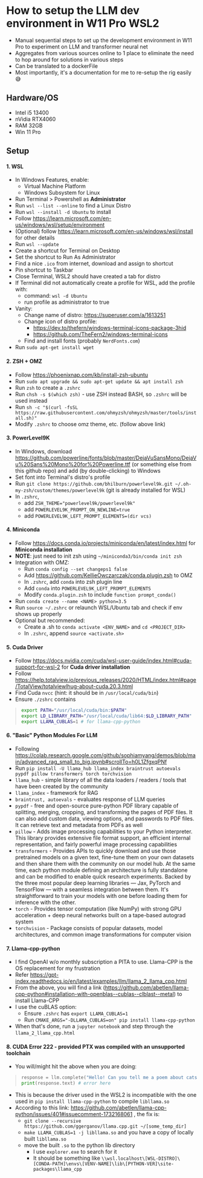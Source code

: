 # How to setup the LLM dev environment in W11 Pro WSL2
+ Manual sequential steps to set up the development environment in W11 Pro to experiment on LLM and transformer neural net
+ Aggregates from various sources online to 1 place to eliminate the need to hop around for solutions in various steps
+ Can be translated to a dockerFile
+ Most importantly, it's a documentation for me to re-setup the rig easily 😅

## Hardware/OS
+ Intel i5 13400
+ nVidia RTX4060
+ RAM 32GB
+ Win 11 Pro

## Setup
#### 1. WSL
+ In Windows Features, enable:
  + Virtual Machine Platform
  + Windows Subsystem for Linux
+ Run Terminal > Powershell as **Administrator**
+ Run `wsl --list --online` to find a Linux Distro
+ Run `wsl --install -d Ubuntu` to install
+ Follow https://learn.microsoft.com/en-us/windows/wsl/setup/environment
+ (Optional) follow https://learn.microsoft.com/en-us/windows/wsl/install for other details
+ Run `wsl --update`
+ Create a shortcut for Terminal on Desktop
+ Set the shortcut to Run As Administrator
+ Find a nice `.ico` from internet, download and assign to shortcut
+ Pin shortcut to Taskbar
+ Close Terminal, WSL2 should have created a tab for distro
+ If Terminal did not automatically create a profile for WSL, add the profile with:
  + command: `wsl -d Ubuntu`
  + run profile as administrator to true
+ Vanity: 
  + Change name of distro: https://superuser.com/a/1613251
  + Change icon of distro profile: 
    + https://dev.to/thefern/windows-terminal-icons-package-3hid
    + https://github.com/TheFern2/windows-terminal-icons
  + Find and install fonts (probably `NerdFonts.com`)
+ Run `sudo apt-get install wget`

#### 2. ZSH + OMZ
+ Follow https://phoenixnap.com/kb/install-zsh-ubuntu
+ Run `sudo apt upgrade && sudo apt-get update && apt install zsh` 
+ Run `zsh` to create a `.zshrc`
+ Run `chsh -s $(which zsh)` - use ZSH instead BASH, so `.zshrc` will be used instead
+ Run `sh -c "$(curl -fsSL https://raw.githubusercontent.com/ohmyzsh/ohmyzsh/master/tools/install.sh)"`
+ Modify `.zshrc` to choose omz theme, etc. (follow above link)

#### 3. PowerLevel9K
+ In Windows, download https://github.com/powerline/fonts/blob/master/DejaVuSansMono/DejaVu%20Sans%20Mono%20for%20Powerline.ttf (or something else from this github repo) and add (by double-clicking) to Windows
+ Set font into Terminal's distro's profile
+ Run `git clone https://github.com/bhilburn/powerlevel9k.git ~/.oh-my-zsh/custom/themes/powerlevel9k` (git is already installed for WSL)
+ In `.zshrc`, 
  + add `ZSH_THEME="powerlevel9k/powerlevel9k"`
  + add `POWERLEVEL9K_PROMPT_ON_NEWLINE=true`
  + add `POWERLEVEL9K_LEFT_PROMPT_ELEMENTS=(dir vcs)`

#### 4. Miniconda
+ Follow https://docs.conda.io/projects/miniconda/en/latest/index.html for **Miniconda installation**
+ **NOTE**: just need to init zsh using `~/miniconda3/bin/conda init zsh`
+ Integration with OMZ:
  + Run `conda config --set changeps1 false`
  + Add https://github.com/KellieOwczarczak/conda.plugin.zsh to OMZ
  + In `.zshrc`, add `conda` into zsh plugin line
  + Add `conda` into `POWERLEVEL9K_LEFT_PROMPT_ELEMENTS`
  + Modify `conda.plugin.zsh` to include `function prompt_conda()`
+ Run `conda create --name <NAME> python=3.5`
+ Run `source ~/.zshrc` or relaunch WSL/Ubuntu tab and check if env shows up properly
+ Optional but recommended:
  + Create a .sh to `conda activate <ENV_NAME>` and `cd <PROJECT_DIR>`
  + In `.zshrc`, append `source <activate.sh>` 

#### 5. Cuda Driver
+ Follow https://docs.nvidia.com/cuda/wsl-user-guide/index.html#cuda-support-for-wsl-2 for **Cuda driver installation**
+ Follow https://help.totalview.io/previous_releases/2020/HTML/index.html#page/TotalView/totalviewlhug-about-cuda.20.3.html
+ Find Cuda `nvcc` (hint: it should be in `/usr/local/cuda/bin`)
+ Ensure `./zshrc` contains
>  ``` bash
>  export PATH="/usr/local/cuda/bin:$PATH"
>  export LD_LIBRARY_PATH="/usr/local/cuda/lib64:$LD_LIBRARY_PATH"
>  export LLAMA_CUBLAS=1 # for llama-cpp-python
>  ```
#### 6. "Basic" Python Modules For LLM
+ Following https://colab.research.google.com/github/sophiamyang/demos/blob/main/advanced_rag_small_to_big.ipynb#scrollTo=h0L1ZfgxqPNf
+ Run `pip install -U llama_hub llama_index braintrust autoevals pypdf pillow transformers torch torchvision`
+ `llama_hub` - simple library of all the data loaders / readers / tools that have been created by the community
+ `llama_index` - framework for RAG
+ `braintrust, autoevals` - evaluates response of LLM queries
+ `pypdf` - free and open-source pure-python PDF library capable of splitting, merging, cropping, and transforming the pages of PDF files. It can also add custom data, viewing options, and passwords to PDF files. It can retrieve text and metadata from PDFs as well
+ `pillow` - Adds image processing capabilities to your Python interpreter. This library provides extensive file format support, an efficient internal representation, and fairly powerful image processing capabilities
+ `transformers` - Provides APIs to quickly download and use those pretrained models on a given text, fine-tune them on your own datasets and then share them with the community on our model hub. At the same time, each python module defining an architecture is fully standalone and can be modified to enable quick research experiments. Backed by the three most popular deep learning libraries — Jax, PyTorch and TensorFlow — with a seamless integration between them. It's straightforward to train your models with one before loading them for inference with the other.
+ `torch` - Provides tensor computation (like NumPy) with strong GPU acceleration + deep neural networks built on a tape-based autograd system
+ `torchvision` - Package consists of popular datasets, model architectures, and common image transformations for computer vision

#### 7. Llama-cpp-python
+ I find OpenAI w/o monthly subscription a PITA to use. Llama-CPP is the OS replacement for my frustration
+ Refer https://gpt-index.readthedocs.io/en/latest/examples/llm/llama_2_llama_cpp.html
+ From the above, you will find a link (https://github.com/abetlen/llama-cpp-python#installation-with-openblas--cublas--clblast--metal) to install Llama-CPP
+ I use the cuBLAS option:
  + Ensure `.zshrc` has `export LLAMA_CUBLAS=1`
  + Run `CMAKE_ARGS="-DLLAMA_CUBLAS=on" pip install llama-cpp-python`
+ When that's done, run a `jupyter notebook` and step through the `llama_2_llama_cpp.html`

#### 8. CUDA Error 222 - provided PTX was compiled with an unsupported toolchain
+ You will/might hit the above when you are doing:
>  ``` python
>  response = llm.complete("Hello! Can you tell me a poem about cats and dogs?")
>  print(response.text) # error here
>  ``` 
+ This is because the driver used in the WSL2 is incompatible with the one used in `pip install llama-cpp-python` to compile `libllama.so`
+ According to this link: https://github.com/abetlen/llama-cpp-python/issues/401#issuecomment-1732168061 , the fix is:
  + `git clone --recursive https://github.com/ggerganov/llama.cpp.git ~/[some_temp_dir]`
  + `make LLAMA_CUBLAS=1 -j libllama.so` and you have a copy of locally built `libllama.so`
  + move the built `.so` to the python lib directory
    + I use `explorer.exe` to search for it
    + It should be something like `\\wsl.localhost\[WSL-DISTRO]\[CONDA-PATH]\envs\[VENV-NAME]\lib\[PYTHON-VER]\site-packages\llama_cpp`